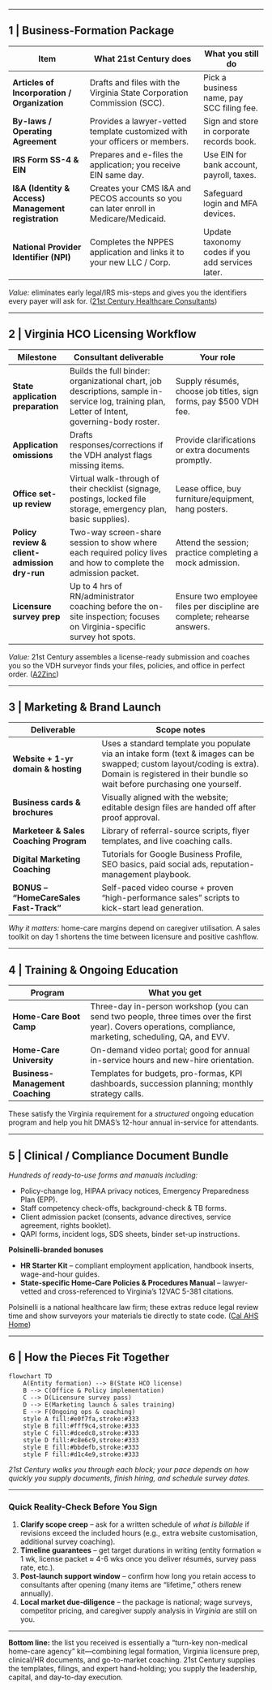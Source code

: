 
---

## 1  |  Business-Formation Package

| Item                                                 | What 21st Century does                                                                 | What you still do                                |
| ---------------------------------------------------- | -------------------------------------------------------------------------------------- | ------------------------------------------------ |
| **Articles of Incorporation / Organization**         | Drafts and files with the Virginia State Corporation Commission (SCC).                 | Pick a business name, pay SCC filing fee.        |
| **By-laws / Operating Agreement**                    | Provides a lawyer-vetted template customized with your officers or members.            | Sign and store in corporate records book.        |
| **IRS Form SS-4 & EIN**                              | Prepares and e-files the application; you receive EIN same day.                        | Use EIN for bank account, payroll, taxes.        |
| **I\&A (Identity & Access) Management registration** | Creates your CMS I\&A and PECOS accounts so you can later enroll in Medicare/Medicaid. | Safeguard login and MFA devices.                 |
| **National Provider Identifier (NPI)**               | Completes the NPPES application and links it to your new LLC / Corp.                   | Update taxonomy codes if you add services later. |

*Value:* eliminates early legal/IRS mis-steps and gives you the identifiers every payer will ask for.  ([21st Century Healthcare Consultants][1])

---

## 2  |  Virginia HCO Licensing Workflow

| Milestone                                    | Consultant deliverable                                                                                                                         | Your role                                                                |
| -------------------------------------------- | ---------------------------------------------------------------------------------------------------------------------------------------------- | ------------------------------------------------------------------------ |
| **State application preparation**            | Builds the full binder: organizational chart, job descriptions, sample in-service log, training plan, Letter of Intent, governing-body roster. | Supply résumés, choose job titles, sign forms, pay \$500 VDH fee.        |
| **Application omissions**                    | Drafts responses/corrections if the VDH analyst flags missing items.                                                                           | Provide clarifications or extra documents promptly.                      |
| **Office set-up review**                     | Virtual walk-through of their checklist (signage, postings, locked file storage, emergency plan, basic supplies).                              | Lease office, buy furniture/equipment, hang posters.                     |
| **Policy review & client-admission dry-run** | Two-way screen-share session to show where each required policy lives and how to complete the admission packet.                                | Attend the session; practice completing a mock admission.                |
| **Licensure survey prep**                    | Up to 4 hrs of RN/administrator coaching before the on-site inspection; focuses on Virginia-specific survey hot spots.                         | Ensure two employee files per discipline are complete; rehearse answers. |

*Value:* 21st Century assembles a license-ready submission and coaches you so the VDH surveyor finds your files, policies, and office in perfect order.  ([A2Zinc][2])

---

## 3  |  Marketing & Brand Launch

| Deliverable                            | Scope notes                                                                                                                                                                                          |
| -------------------------------------- | ---------------------------------------------------------------------------------------------------------------------------------------------------------------------------------------------------- |
| **Website + 1-yr domain & hosting**    | Uses a standard template you populate via an intake form (text & images can be swapped; custom layout/coding is extra). Domain is registered in their bundle so wait before purchasing one yourself. |
| **Business cards & brochures**         | Visually aligned with the website; editable design files are handed off after proof approval.                                                                                                        |
| **Marketeer & Sales Coaching Program** | Library of referral-source scripts, flyer templates, and live coaching calls.                                                                                                                        |
| **Digital Marketing Coaching**         | Tutorials for Google Business Profile, SEO basics, paid social ads, reputation-management playbook.                                                                                                  |
| **BONUS – “HomeCareSales Fast-Track”** | Self-paced video course + proven “high-performance sales” scripts to kick-start lead generation.                                                                                                     |

*Why it matters:* home-care margins depend on caregiver utilisation. A sales toolkit on day 1 shortens the time between licensure and positive cashflow.

---

## 4  |  Training & Ongoing Education

| Program                          | What you get                                                                                                                                                |
| -------------------------------- | ----------------------------------------------------------------------------------------------------------------------------------------------------------- |
| **Home-Care Boot Camp**          | Three-day in-person workshop (you can send two people, three times over the first year). Covers operations, compliance, marketing, scheduling, QA, and EVV. |
| **Home-Care University**         | On-demand video portal; good for annual in-service hours and new-hire orientation.                                                                          |
| **Business-Management Coaching** | Templates for budgets, pro-formas, KPI dashboards, succession planning; monthly strategy calls.                                                             |

These satisfy the Virginia requirement for a *structured* ongoing education program and help you hit DMAS’s 12-hour annual in-service for attendants.

---

## 5  |  Clinical / Compliance Document Bundle

*Hundreds of ready-to-use forms and manuals including:*

* Policy-change log, HIPAA privacy notices, Emergency Preparedness Plan (EPP).
* Staff competency check-offs, background-check & TB forms.
* Client admission packet (consents, advance directives, service agreement, rights booklet).
* QAPI forms, incident logs, SDS sheets, binder set-up instructions.

**Polsinelli-branded bonuses**

* **HR Starter Kit** – compliant employment application, handbook inserts, wage-and-hour guides.
* **State-specific Home-Care Policies & Procedures Manual** – lawyer-vetted and cross-referenced to Virginia’s 12VAC 5-381 citations.

Polsinelli is a national healthcare law firm; these extras reduce legal review time and show surveyors your materials tie directly to state code.  ([Cal AHS Home][3])

---

## 6  |  How the Pieces Fit Together

```mermaid
flowchart TD
    A(Entity formation) --> B(State HCO license)
    B --> C(Office & Policy implementation)
    C --> D(Licensure survey pass)
    D --> E(Marketing launch & sales training)
    E --> F(Ongoing ops & coaching)
    style A fill:#e0f7fa,stroke:#333
    style B fill:#fff9c4,stroke:#333
    style C fill:#dcedc8,stroke:#333
    style D fill:#c8e6c9,stroke:#333
    style E fill:#bbdefb,stroke:#333
    style F fill:#d1c4e9,stroke:#333
```

*21st Century walks you through each block; your pace depends on how quickly you supply documents, finish hiring, and schedule survey dates.*

---

### Quick Reality-Check Before You Sign

1. **Clarify scope creep** – ask for a written schedule of *what is billable* if revisions exceed the included hours (e.g., extra website customisation, additional survey coaching).
2. **Timeline guarantees** – get target durations in writing (entity formation ≈ 1 wk, license packet ≈ 4-6 wks once you deliver résumés, survey pass rate, etc.).
3. **Post-launch support window** – confirm how long you retain access to consultants after opening (many items are “lifetime,” others renew annually).
4. **Local market due-diligence** – the package is national; wage surveys, competitor pricing, and caregiver supply analysis in *Virginia* are still on you.

---

**Bottom line:** the list you received is essentially a “turn-key non-medical home-care agency” kit—combining legal formation, Virginia licensure prep, clinical/HR documents, and go-to-market coaching. 21st Century supplies the templates, filings, and expert hand-holding; you supply the leadership, capital, and day-to-day execution.

[1]: https://homehealthcareconsultants.com/?utm_source=chatgpt.com "Start a Home Care Business Today | 21st Health Care Consultants"
[2]: https://s23.a2zinc.net/clients/NAHC/NAHCEXPO24/Public/eBooth.aspx?BoothID=107450&FromPage=Exhibitors.aspx&IndexInList=0&ListByBooth=true&ParentBoothID=&utm_source=chatgpt.com "21st Century Health Care Consultants - 2024 Home Care ..."
[3]: https://www.cahsah.org/member-directory/twenty-first-century-health-care-consultants-inc?utm_source=chatgpt.com "Twenty First Century Health Care Consultants, Inc."

